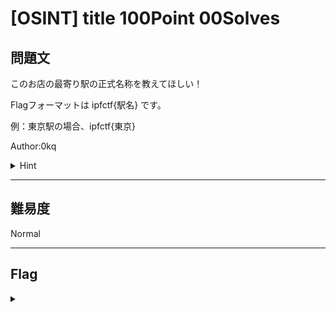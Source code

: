 # [OSINT] title 100Point 00Solves

## 問題文 

このお店の最寄り駅の正式名称を教えてほしい！

Flagフォーマットは ipfctf{駅名} です。

例：東京駅の場合、ipfctf{東京}

Author:0kq

<details><summary>Hint</summary>

実は、日本ではない...

</details>

---

## 難易度

Normal

---

## Flag
<details><summary></summary>

```
ipfctf{종로5가}
```

</details>